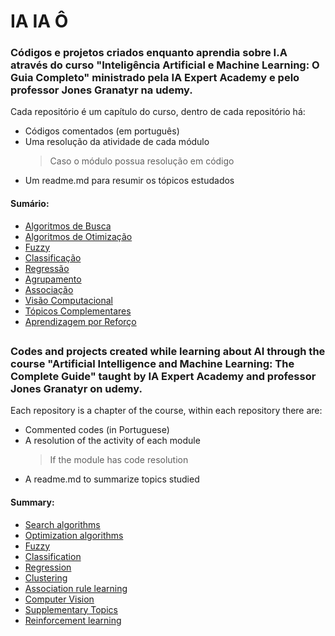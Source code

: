 # IA IA Ô
### Códigos e projetos criados enquanto aprendia sobre I.A através do curso "Inteligência Artificial e Machine Learning: O Guia Completo" ministrado pela IA Expert Academy e pelo professor Jones Granatyr na udemy.

Cada repositório é um capítulo do curso, dentro de cada repositório há:
  - Códigos comentados (em português)
  - Uma resolução da atividade de cada módulo
    > Caso o módulo possua resolução em código
  - Um readme.md para resumir os tópicos estudados

#### Sumário:
 - [Algoritmos de Busca](https://github.com/p3dru/inteligencia_artificial_machine_learning/tree/main/Algoritmos%20de%20busca)
 - [Algoritmos de Otimização](https://github.com/p3dru/inteligencia_artificial_machine_learning/tree/main/Algoritmos%20de%20otimização)
 - [Fuzzy](https://github.com/p3dru/inteligencia_artificial_machine_learning/tree/main/fuzzy)
 - [Classificação](https://github.com/p3dru/inteligencia_artificial_machine_learning/tree/main/classificacao)
 - [Regressão](https://github.com/p3dru/inteligencia_artificial_machine_learning/tree/main/regressao)
 - [Agrupamento](https://github.com/p3dru/inteligencia_artificial_machine_learning/tree/main/agrupamento)
 - [Associação](https://github.com/p3dru/inteligencia_artificial_machine_learning/tree/main/associacao)
 - [Visão Computacional](https://github.com/p3dru/inteligencia_artificial_machine_learning/tree/main/visao_computacional)
 - [Tópicos Complementares](https://github.com/p3dru/inteligencia_artificial_machine_learning/tree/main/topicos_complementares)
 - [Aprendizagem por Reforço](https://github.com/p3dru/inteligencia_artificial_machine_learning/tree/main/aprendizagem_por_reforco)

##

### Codes and projects created while learning about AI through the course "Artificial Intelligence and Machine Learning: The Complete Guide" taught by IA Expert Academy and professor Jones Granatyr on udemy.

Each repository is a chapter of the course, within each repository there are:
 - Commented codes (in Portuguese)
 - A resolution of the activity of each module
   > If the module has code resolution
 - A readme.md to summarize topics studied

#### Summary:
 - [Search algorithms](https://github.com/p3dru/inteligencia_artificial_machine_learning/tree/main/Algoritmos%20de%20busca)
 - [Optimization algorithms](https://github.com/p3dru/inteligencia_artificial_machine_learning/tree/main/Algoritmos%20de%20otimização)
 - [Fuzzy](https://github.com/p3dru/inteligencia_artificial_machine_learning/tree/main/fuzzy)
 - [Classification](https://github.com/p3dru/inteligencia_artificial_machine_learning/tree/main/classificacao)
 - [Regression](https://github.com/p3dru/inteligencia_artificial_machine_learning/tree/main/regressao)
 - [Clustering](https://github.com/p3dru/inteligencia_artificial_machine_learning/tree/main/agrupamento)
 - [Association rule learning](https://github.com/p3dru/inteligencia_artificial_machine_learning/tree/main/associacao)
 - [Computer Vision](https://github.com/p3dru/inteligencia_artificial_machine_learning/tree/main/visao_computacional)
 - [Supplementary Topics](https://github.com/p3dru/inteligencia_artificial_machine_learning/tree/main/topicos_complementares)
 - [Reinforcement learning](https://github.com/p3dru/inteligencia_artificial_machine_learning/tree/main/aprendizagem_por_reforco)

